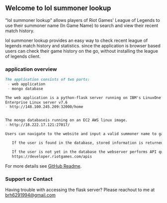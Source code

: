 ## Welcome to lol summoner lookup

 "lol summoner lookup" allows players of Riot Games' League of Legends to use their 
summoner name (In Game Name) to search and view their recent match history.

lol summoner lookup provides an easy way to check recent league of legends match history and statistics. since the application is browser based users can check their game history on the go, without installing the league of legends client.

### application overview

```markdown
The application consists of two parts:
 - web application
 - mongo database 

The web application is a python-flask server running on IBM's LinuxOne Community Cloud in a RedHat 
Enterprise Linux server v7.6 
- http://148.100.245.209:32000/home


The mongo databaseis running on an EC2 AWS linux image. 
- http://18.222.17.121:27017/

Users can navigate to the website and input a valid summoner name to gather recent league of legends match statistics.

   If the user is found in the database, stored information is returned.

   If the user is not yet in the database the webserver performs API queries to Riot Games API - 
   https://developer.riotgames.com/apis


```

For more details see [GitHub Readme](https://github.com/brad629/marist-mscs621-2019-bradhuntington).



### Support or Contact

Having trouble with accessing the flask server? Please reachout to me at brh6291994@gmail.com
